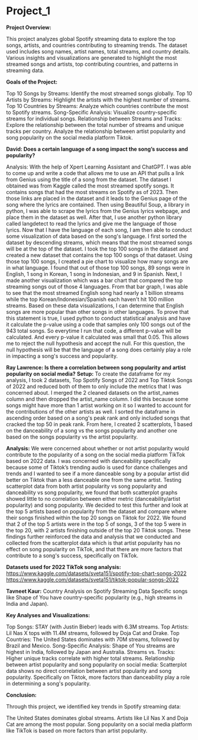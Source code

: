# Project_1

**Project Overview:**

This project analyzes global Spotify streaming data to explore the top songs, artists, and countries contributing to streaming trends. The dataset used includes song names, artist names, total streams, and country details. Various insights and visualizations are generated to highlight the most streamed songs and artists, top contributing countries, and patterns in streaming data.

**Goals of the Project:**

Top 10 Songs by Streams: Identify the most streamed songs globally.
Top 10 Artists by Streams: Highlight the artists with the highest number of streams.
Top 10 Countries by Streams: Analyze which countries contribute the most to Spotify streams.
Song-Specific Analysis: Visualize country-specific streams for individual songs.
Relationship between Streams and Tracks: Explore the relationship between the total number of streams and unique tracks per country.
Analyze the relationship between artist popularity and song popularity on the social media platform Tiktok.


**David: Does a certain language of a song impact the song’s success and popularity?**

Analysis: With the help of Xpert Learning Assistant and ChatGPT. I was able to come up and write a code that allows me to use an API that pulls a link from Genius using the title of a song from the dataset. The dataset I obtained was from Kaggle called the most streamed spotify songs. It contains songs that had the most streams on Spotify as of 2023. Then those links are placed in the dataset and it leads to the Genius page of the song where the lyrics are contained. Then using Beautiful Soup, a library in python, I was able to scrape the lyrics from the Genius lyrics webpage, and place them in the dataset as well. After that, I use another python library called langdetect to read the lyrics and give me the language of those lyrics. Now that I have the language of each song, I am then able to conduct some visualization of data based on the song's language. I first sorted the dataset by descending streams, which means that the most streamed songs will be at the top of the dataset. I took the top 100 songs in the dataset and created a new dataset that contains the top 100 songs of that dataset. Using those top 100 songs, I created a pie chart to visualize how many songs are in what language. I found that out of those top 100 songs, 89 songs were in English, 1 song in Korean, 1 song in Indonesian, and 9 in Spanish. Next, I made another visualization which was a bar chart that compared the top streaming songs out of those 4 languages. From that bar graph, I was able to see that the most streamed English song had nearly a 1 billion streams while the top Korean/Indonesian/Spanish each haven't hit 100 million streams. Based on these data visualizations, I can determine that English songs are more popular than other songs in other languages. To prove that this statement is true, I used python to conduct statistical analysis and have it calculate the p-value using a code that samples only 100 songs out of the 943 total songs. So everytime I run that code, a different p-value will be calculated. And every p-value it calculated was small that 0.05. This allows me to reject the null hypothesis and accept the null. For this question, the null hypothesis will be that the language of a song does certainly play a role in impacting a song's success and popularity.



**Ray Lawrence: Is there a correlation between song popularity and artist popularity on social media?**
**Setup:** To create the dataframe for my analysis, I took 2 datasets, Top Spotify Songs of 2022 and Top Tiktok Songs of 2022 and reduced both of them to only include the metrics that I was concerned about. I merged the 2 cleaned datasets on the artist_names column and then dropped the artist_name column. I did this because some songs might have more than 1 artist working on it so I wanted to account for the contributions of the other artists as well. I sorted the dataframe in ascending order based on a song's peak rank and only included songs that cracked the top 50 in peak rank. From here, I created 2 scatterplots, 1 based on the danceability of a song vs the songs popularity and another one based on the songs popularity vs the artist popularity.

**Analysis:** We were concerned about whether or not artist popularity would contribute to the popularity of a song on the social media platform TikTok based on 2022 data. I was concerned with danceability specifically because some of Tiktok’s trending audio is used for dance challenges and trends and I wanted to see if a more danceable song by a popular artist did better on Tiktok than a less danceable one from the same artist. Testing scatterplot data from both artist popularity vs song popularity and danceability vs song popularity, we found that both scatterplot graphs showed little to no correlation between either metric (danceability/artist popularity) and song popularity. We decided to test this further and look at the top 5 artists based on popularity from the dataset and compare where their songs finished within the top 20 songs on Tiktok for 2022. We found that 2 of the top 5 artists were in the top 5 of songs, 3 of the top 5 were in the top 20, with 2 artists finishing outside of the top 20 Tiktok songs. These findings further reinforced the data and analysis that we conducted and collected from the scatterplot data which is that artist popularity has no effect on song popularity on TikTok, and that there are more factors that contribute to a song's success, specifically on TikTok.

**Datasets used for 2022 TikTok song analysis:** 
https://www.kaggle.com/datasets/sveta151/spotify-top-chart-songs-2022
https://www.kaggle.com/datasets/sveta151/tiktok-popular-songs-2022







**Tavneet Kaur:** Country Analysis on Spotify Streaming Data
Specific songs like Shape of You have country-specific popularity (e.g., high streams in India and Japan).



**Key Analyses and Visualizations:**

Top Songs: STAY (with Justin Bieber) leads with 6.3M streams.
Top Artists: Lil Nas X tops with 11.4M streams, followed by Doja Cat and Drake.
Top Countries: The United States dominates with 70M streams, followed by Brazil and Mexico.
Song-Specific Analysis: Shape of You streams are highest in India, followed by Japan and Australia.
Streams vs. Tracks: Higher unique tracks correlate with higher total streams.
Relationship between artist popularity and song popularity on social media: Scatterplot data shows no direct correlation between artist popularity and song popularity. Specifically on Tiktok, more factors than danceability play a role in determining a song's popularity.


**Conclusion:**

Through this project, we identified key trends in Spotify streaming data:

The United States dominates global streams.
Artists like Lil Nas X and Doja Cat are among the most popular.
Song popularity on a social media platform like TikTok is based on more factors than artist popularity.




